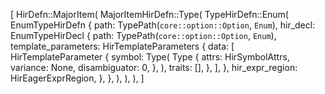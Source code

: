 [
    HirDefn::MajorItem(
        MajorItemHirDefn::Type(
            TypeHirDefn::Enum(
                EnumTypeHirDefn {
                    path: TypePath(`core::option::Option`, `Enum`),
                    hir_decl: EnumTypeHirDecl {
                        path: TypePath(`core::option::Option`, `Enum`),
                        template_parameters: HirTemplateParameters {
                            data: [
                                HirTemplateParameter {
                                    symbol: Type(
                                        Type {
                                            attrs: HirSymbolAttrs,
                                            variance: None,
                                            disambiguator: 0,
                                        },
                                    ),
                                    traits: [],
                                },
                            ],
                        },
                        hir_expr_region: HirEagerExprRegion,
                    },
                },
            ),
        ),
    ),
]